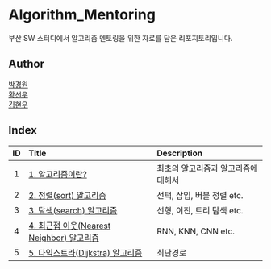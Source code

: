 # Algorithm_Mentoring
부산 SW 스터디에서 알고리즘 멘토링을 위한 자료를 담은 리포지토리입니다.

## Author

[박경원](http://github.com/watershot)     
[황선우](http://github.com/sionhwang)     
[김현우](http://github.com/coalery) 

## Index

|ID|Title|Description|
|:---:|:---|:---|
|1|[1. 알고리즘이란?](./1/README.md)|최초의 알고리즘과 알고리즘에 대해서|
|2|[2. 정렬(sort) 알고리즘](./2/README.md)|선택, 삽입, 버블 정렬 etc.|
|3|[3. 탐색(search) 알고리즘](./3/README.md)|선형, 이진, 트리 탐색 etc.|
|4|[4. 최근접 이웃(Nearest Neighbor) 알고리즘](./4/README.md)|RNN, KNN, CNN etc.|
|5|[5. 다익스트라(Dijkstra) 알고리즘](./5/README.md)|최단경로|

